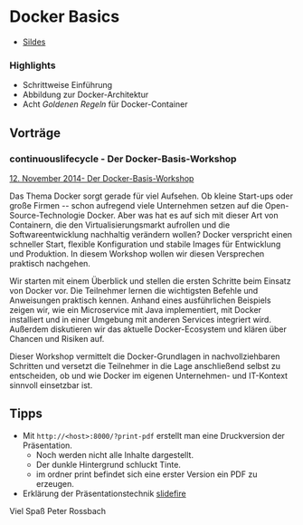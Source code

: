 # Docker Basics

  * [Sildes](slides.md)

### Highlights

  * Schrittweise Einführung
  * Abbildung zur Docker-Architektur
  * Acht *Goldenen Regeln* für Docker-Container

## Vorträge

### continuouslifecycle - Der Docker-Basis-Workshop

[ 12. November 2014- Der Docker-Basis-Workshop](http://www.continuouslifecycle.de/lecture.php?id=4604)

Das Thema Docker sorgt gerade für viel Aufsehen. Ob kleine Start-ups oder große Firmen -- schon aufregend viele Unternehmen setzen auf die Open-Source-Technologie Docker. Aber was hat es auf sich mit dieser Art von Containern, die den Virtualisierungsmarkt aufrollen und die Softwareentwicklung nachhaltig verändern wollen? Docker verspricht einen schneller Start, flexible Konfiguration und stabile Images für Entwicklung und Produktion. In diesem Workshop wollen wir diesen Versprechen praktisch nachgehen.

Wir starten mit einem Überblick und stellen die ersten Schritte beim Einsatz von Docker vor. Die Teilnehmer lernen die wichtigsten Befehle und Anweisungen praktisch kennen. Anhand eines ausführlichen Beispiels zeigen wir, wie ein Microservice mit Java implementiert, mit Docker installiert und in einer Umgebung mit anderen Services integriert wird. Außerdem diskutieren wir das aktuelle Docker-Ecosystem und klären über Chancen und Risiken auf.

Dieser Workshop vermittelt die Docker-Grundlagen in nachvollziehbaren Schritten und versetzt die Teilnehmer in die Lage anschließend selbst zu entscheiden, ob und wie Docker im eigenen Unternehmen- und IT-Kontext sinnvoll einsetzbar ist.

## Tipps

  * Mit `http://<host>:8000/?print-pdf` erstellt man eine Druckversion der Präsentation.
    - Noch werden nicht alle Inhalte dargestellt.
    - Der dunkle Hintergrund schluckt Tinte.
    - im ordner print befindet sich eine erster Version ein PDF zu erzeugen.
  * Erklärung der Präsentationstechnik [slidefire](https://github.com/rossbachp/revealjs-presentation)

Viel Spaß
Peter Rossbach
